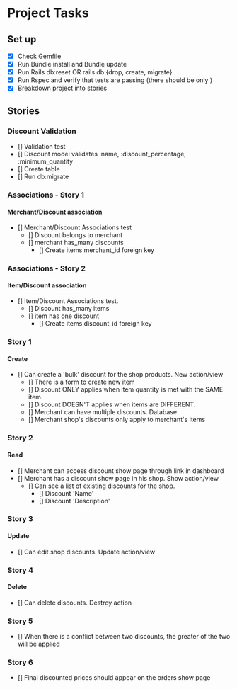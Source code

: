 # Project Tasks

## Set up

- [x] Check Gemfile
- [x] Run Bundle install and Bundle update
- [x] Run Rails db:reset OR rails db:{drop, create, migrate}
- [x] Run Rspec and verify that tests are passing (there should be only )
- [x] Breakdown project into stories

## Stories

### Discount Validation

- [] Validation test
- [] Discount model validates :name, :discount_percentage, :minimum_quantity
- [] Create table
- [] Run db:migrate

### Associations - Story 1

#### Merchant/Discount association

- [] Merchant/Discount Associations test
  - [] Discount belongs to merchant
  - [] merchant has_many discounts
    - [] Create items merchant_id foreign key

### Associations - Story 2

#### Item/Discount association

- [] Item/Discount Associations test.
  - [] Discount has_many items
  - [] item has one discount
    - [] Create items discount_id foreign key

### Story 1

#### Create

- [] Can create a 'bulk' discount for the shop products. New action/view
  - [] There is a form to create new item
  - [] Discount ONLY applies when item quantity is met with the SAME item.
  - [] Discount DOESN'T applies when items are DIFFERENT.
  - [] Merchant can have multiple discounts. Database
  - [] Merchant shop's discounts only apply to merchant's items

### Story 2

#### Read

- [] Merchant can access discount show page through link in dashboard
- [] Merchant has a discount show page in his shop. Show action/view
  - [] Can see a list of existing discounts for the shop.
    - [] Discount 'Name'
    - [] Discount 'Description'

### Story 3

#### Update

- [] Can edit shop discounts. Update action/view

### Story 4

#### Delete

- [] Can delete discounts. Destroy action

### Story 5

- [] When there is a conflict between two discounts, the greater of the two will be applied

### Story 6

- [] Final discounted prices should appear on the orders show page
